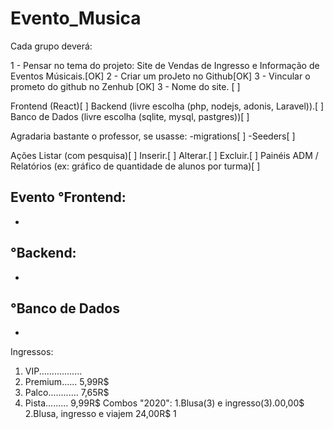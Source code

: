 # Evento_Musica
Cada grupo deverá: 

1 - Pensar no tema do projeto: Site de Vendas de Ingresso e Informação de Eventos Músicais.[OK] 
2 - Criar um proJeto no Github[OK] 
3 - Vincular o prometo do github no Zenhub [OK] 
3 - Nome do site. [  ] 

Frontend (React)[  ]
Backend (livre escolha (php, nodejs, adonis, Laravel)).[  ]
Banco de Dados (livre escolha (sqlite, mysql, pastgres))[  ]

Agradaria bastante o professor, se usasse: 
    -migrations[  ]
    -Seeders[  ]

Ações
    Listar (com pesquisa)[  ]
    Inserir.[  ]
    Alterar.[  ]
    Excluir.[  ]
    Painéis ADM / Relatórios (ex: gráfico de quantidade de alunos por turma)[  ]


Evento
°Frontend:
-
-
°Backend:
-
-
°Banco de Dados
-
-

Ingressos:
1. VIP.................  
2. Premium...... 5,99R$
4. Palco............ 7,65R$
5. Pista......... 9,99R$
Combos "2020":
1.Blusa(3) e ingresso(3).00,00$
2.Blusa, ingresso e viajem 24,00R$
1
